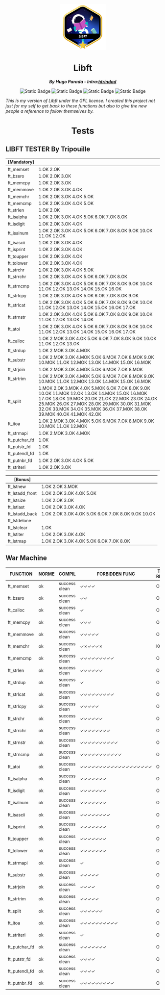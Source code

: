 <p align="center">
    <img src="imgs/libft.png" alt="42 Library"/>
</p>

<h1 align="center">Libft</h1>

<p align="center"><b><i>By Hugo Parada - Intra:<a href="https://profile.intra.42.fr/users/htrindad">htrindad</a></i></b></p>

<p align="center"><img alt="Static Badge" src="https://img.shields.io/badge/NeoVim%20-%20Text%20Editor?style=plastic&logo=NeoVim&logoSize=500&label=Text%20Editor&color=light%20green" />
<img alt="Static Badge" src="https://img.shields.io/badge/GPL%20-%20License?style=plastic&logo=GNU&logoColor=red&logoSize=500&label=License&color=red" />
<img alt="Static Badge" src="https://img.shields.io/badge/Finished%20-%20Status?style=plastic&logoSize=500&label=Status">
<img alt="Static Badge" src="https://img.shields.io/badge/C%20-%20Language?style=plastic&logo=C&logoSize=500&label=Language&color=blue">
</p>

*This is my version of Libft under the GPL license. I created this project not just for my self to get back to these functions but also to give the new people a reference to follow themselves by.*

<h1 align="center">Tests</h1>

## __LIBFT TESTER By Tripouille__
| [Mandatory] |     |
| --- | --- |
| ft_memset | 1.OK 2.OK |
| ft_bzero | 1.OK 2.OK 3.OK |
| ft_memcpy | 1.OK 2.OK 3.OK |
| ft_memmove | 1.OK 2.OK 3.OK 4.OK |
| ft_memchr | 1.OK 2.OK 3.OK 4.OK 5.OK |
| ft_memcmp | 1.OK 2.OK 3.OK 4.OK 5.OK |
| ft_strlen | 1.OK 2.OK |
| ft_isalpha | 1.OK 2.OK 3.OK 4.OK 5.OK 6.OK 7.OK 8.OK |
| ft_isdigit | 1.OK 2.OK 3.OK 4.OK |
| ft_isalnum | 1.OK 2.OK 3.OK 4.OK 5.OK 6.OK 7.OK 8.OK 9.OK 10.OK 11.OK 12.OK |
| ft_isascii | 1.OK 2.OK 3.OK 4.OK |
| ft_isprint | 1.OK 2.OK 3.OK 4.OK |
| ft_toupper | 1.OK 2.OK 3.OK 4.OK |
| ft_tolower | 1.OK 2.OK 3.OK 4.OK |
| ft_strchr | 1.OK 2.OK 3.OK 4.OK 5.OK |
| ft_strrchr | 1.OK 2.OK 3.OK 4.OK 5.OK 6.OK 7.OK 8.OK |
| ft_strncmp | 1.OK 2.OK 3.OK 4.OK 5.OK 6.OK 7.OK 8.OK 9.OK 10.OK 11.OK 12.OK 13.OK 14.OK 15.OK 16.OK |
| ft_strlcpy | 1.OK 2.OK 3.OK 4.OK 5.OK 6.OK 7.OK 8.OK 9.OK |
| ft_strlcat | 1.OK 2.OK 3.OK 4.OK 5.OK 6.OK 7.OK 8.OK 9.OK 10.OK 11.OK 12.OK 13.OK 14.OK 15.OK 16.OK 17.OK |
| ft_strnstr | 1.OK 2.OK 3.OK 4.OK 5.OK 6.OK 7.OK 8.OK 9.OK 10.OK 11.OK 12.OK 13.OK 14.OK |
| ft_atoi | 1.OK 2.OK 3.OK 4.OK 5.OK 6.OK 7.OK 8.OK 9.OK 10.OK 11.OK 12.OK 13.OK 14.OK 15.OK 16.OK 17.OK |
| ft_calloc | 1.OK 2.MOK 3.OK 4.OK 5.OK 6.OK 7.OK 8.OK 9.OK 10.OK 11.OK 12.OK 13.OK |
| ft_strdup | 1.OK 2.MOK 3.OK 4.MOK |
| ft_substr | 1.OK 2.MOK 3.OK 4.MOK 5.OK 6.MOK 7.OK 8.MOK 9.OK 10.MOK 11.OK 12.MOK 13.OK 14.MOK 15.OK 16.MOK |
| ft_strjoin | 1.OK 2.MOK 3.OK 4.MOK 5.OK 6.MOK 7.OK 8.MOK |
| ft_strtrim | 1.OK 2.MOK 3.OK 4.MOK 5.OK 6.MOK 7.OK 8.MOK 9.OK 10.MOK 11.OK 12.MOK 13.OK 14.MOK 15.OK 16.MOK |
| ft_split | 1.MOK 2.OK 3.MOK 4.OK 5.MOK 6.OK 7.OK 8.OK 9.OK 10.OK 11.MOK 12.OK 13.OK 14.MOK 15.OK 16.MOK 17.OK 18.OK 19.MOK 20.OK 21.OK 22.MOK 23.OK 24.OK 25.MOK 26.OK 27.MOK 28.OK 29.MOK 30.OK 31.MOK 32.OK 33.MOK 34.OK 35.MOK 36.OK 37.MOK 38.OK 39.MOK 40.OK 41.MOK 42.OK |
| ft_itoa | 1.OK 2.MOK 3.OK 4.MOK 5.OK 6.MOK 7.OK 8.MOK 9.OK 10.MOK 11.OK 12.MOK |
| ft_strmapi | 1.OK 2.MOK 3.OK 4.MOK |
| ft_putchar_fd | 1.OK |
| ft_putstr_fd | 1.OK |
| ft_putendl_fd | 1.OK |
| ft_putnbr_fd | 1.OK 2.OK 3.OK 4.OK 5.OK |
| ft_striteri | 1.OK 2.OK 3.OK|

| [Bonus] |     |
| --- | --- |
| ft_lstnew | 1.OK 2.OK 3.MOK |
| ft_lstadd_front | 1.OK 2.OK 3.OK 4.OK 5.OK |
| ft_lstsize | 1.OK 2.OK 3.OK |
| ft_lstlast | 1.OK 2.OK 3.OK 4.OK |
| ft_lstadd_back | 1.OK 2.OK 3.OK 4.OK 5.OK 6.OK 7.OK 8.OK 9.OK 10.OK |
| ft_lstdelone | |
| ft_lstclear | 1.OK |
| ft_lstiter | 1.OK 2.OK 3.OK 4.OK |
| ft_lstmap | 1.OK 2.OK 3.OK 4.OK 5.OK 6.OK 7.OK 8.OK|

## __War Machine__

| FUNCTION | NORME | COMPIL | FORBIDDEN FUNC | TESTS RESULT |
| --- | --- | --- | --- | --- |
| ft_memset | ok | success clean | ✓✓✓✓ | OK |
| ft_bzero | ok | success clean | ✓✓ | OK |
| ft_calloc | ok | success clean | ✓ | OK |
| ft_memcpy | ok | success clean | ✓✓✓ | OK |
| ft_memmove | ok | success clean | ✓✓✓✓✓ | OK |
| ft_memchr | ok | success clean | ✓✗✓✓✓✗ | KO |
| ft_memcmp | ok | success clean | ✓✓✓✓✓✓✓✓✓ | OK |
| ft_strlen | ok | success clean | ✓✓✓✓✓✓ | OK |
| ft_strdup | ok | success clean | ✓ | OK |
| ft_strlcat | ok | success clean | ✓✓✓✓✓✓✓✓✓ | OK |
| ft_strlcpy | ok | success clean | ✓✓✓✓✓ | OK |
| ft_strchr | ok | success clean | ✓✓✓✓✓✓ | OK |
| ft_strrchr | ok | success clean | ✓✓✓✓✓✓✓✓ | OK |
| ft_strnstr | ok | success clean | ✓✓✓✓✓✓✓✓✓✓ | OK |
| ft_strncmp | ok | success clean | ✓✓✓✓✓✓✓✓✓✓✓ | OK |
| ft_atoi | ok | success clean | ✓✓✓✓✓✓✓✓✓✓✓✓✓✓✓✓✓✓✓ | OK |
| ft_isalpha | ok | success clean | ✓✓✓✓✓✓✓ | OK |
| ft_isdigit | ok | success clean | ✓✓✓✓✓✓✓ | OK |
| ft_isalnum | ok | success clean | ✓✓✓✓✓✓✓ | OK |
| ft_isascii | ok | success clean | ✓✓✓✓✓✓✓✓ | OK |
| ft_isprint | ok | success clean | ✓✓✓✓✓✓✓ | OK |
| ft_toupper | ok | success clean | ✓✓✓✓✓✓✓ | OK |
| ft_tolower | ok | success clean | ✓✓✓✓✓✓✓ | OK |
ft_strmapi | ok | success clean | ✓ | OK |
ft_substr | ok | success clean | ✓✓✓✓✓ | OK |
ft_strjoin | ok | success clean | ✓✓✓✓ | OK |
ft_strtrim | ok | success clean | ✓✓✓✓✓ | OK |
ft_split | ok | success clean | ✓✓✓✓✓✓ | OK |
ft_itoa | ok | success clean | ✓✓✓✓✓✓✓✓✓✓ | OK |
ft_striteri | ok | success clean | ✓ | OK |
ft_putchar_fd | ok | success clean | ✓✓✓✓✓✓✓ | OK |
ft_putstr_fd | ok | success clean | ✓✓✓✓ | OK |
ft_putendl_fd | ok | success clean | ✓✓✓✓ | OK |
ft_putnbr_fd | ok | success clean | ✓✓✓✓✓✓✓✓✓ | OK |
